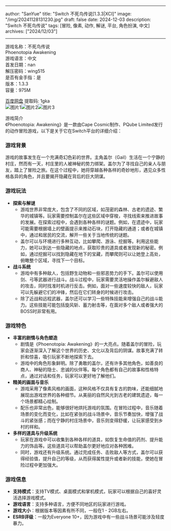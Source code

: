 
---
author: "SanYue"
title: "Switch 不死鸟传说[1.3.3|XCI]"
image: "/img/20241128131230.jpg"
draft: false
date: 2024-12-03
description: "Switch 不死鸟传说"
tags: [冒险, 像素, 动作, 解谜, 平台, 角色扮演, 中文]
archives: ["2024/12/03"]

---

游戏名称：不死鸟传说   
Phoenotopia  Awakening    
游戏语言：中文  
首发日期：nan  
解压密码：wing515  
是否有金手指：是  
版本：1.3.3   
容量：975M

[百度网盘](https://pan.baidu.com/s/1x3q2yjPm1RxZVe-QyeDYZA) 提取码: 1gka  
![图片1](/img/964297.jpg)![图片2](/img/e791d7.jpg)![图片3](/img/b2870b.jpg)  

游戏简介  
《Phoenotopia: Awakening》是一款由Cape Cosmic制作、PQube Limited发行的动作冒险游戏，以下是关于它在Switch平台的详细介绍：

### 游戏背景
游戏的故事发生在一个充满奇幻色彩的世界。主角盖尔（Gail）生活在一个宁静的村庄，然而有一天，村庄里的人被神秘的势力绑架。盖尔为了寻找自己的亲人与朋友，踏上了冒险之旅。在这个过程中，她将穿越各种各样的奇妙地形，遇见众多性格各异的角色，并且要揭开隐藏在背后的巨大阴谋。

### 游戏玩法
- **探索与解谜**
    - 游戏世界非常庞大，包含了不同的区域，如茂密的森林、古老的遗迹、繁华的城镇等。玩家需要控制盖尔在这些区域中穿梭，寻找线索来推进故事的发展。在探索过程中，会遇到各种各样的谜题。例如，在遗迹中，玩家可能需要根据墙上的壁画提示来推动石块，打开隐藏的通道；或者在城镇中，通过和居民的交流，解开一些关于当地传统的谜题。
    - 盖尔可以与环境进行多种互动，比如攀爬、游泳、挖掘等。利用这些能力，她可以到达一些隐藏的地点，获取珍贵的道具或者发现新的秘密。例如，通过挖掘可以找到隐藏在地下的宝藏，而攀爬则可以让她登上高处，俯瞰整个区域，寻找下一个目标。
- **战斗系统**
    - 游戏中有多种敌人，包括野生动物和一些邪恶势力的手下。盖尔可以使用剑、弓等武器进行战斗。战斗过程中，玩家需要灵活地操作盖尔躲避敌人的攻击，同时找准时机进行反击。例如，面对一些速度较快的敌人，玩家可以先躲避它们的冲锋，然后在它们转身的时候进行攻击。
    - 除了近战和远程武器，盖尔还可以学习一些特殊技能来增强自己的战斗能力。这些技能可能包括旋风斩、蓄力射击等，在面对多个敌人或者强大的BOSS时非常有用。

### 游戏特色
- **丰富的剧情与角色塑造**
    - 剧情是《Phoenotopia: Awakening》的一大亮点。随着盖尔的冒险，玩家会逐渐深入了解这个世界的历史、文化以及背后的阴谋。故事充满了转折和惊喜，吸引玩家不断地探索下去。
    - 游戏中的角色形象鲜明。除了勇敢的盖尔，还有许多其他角色，如善良的商人、神秘的隐士、忠诚的伙伴等。每个角色都有自己的故事和性格特点，通过对话和任务，玩家可以更好地了解他们。
- **精美的画面与音乐**
    - 游戏采用了像素风格的画面，这种风格不仅具有复古的韵味，还能细腻地展现出游戏世界的各种细节。从美丽的自然风光到古老的建筑遗迹，每一个场景都精心绘制。
    - 配乐也非常出色，能够很好地烘托游戏的氛围。在冒险过程中，音乐随着场景的变化而变化，比如在紧张的战斗场景中，音乐节奏加快，增强了战斗的紧张感；而在宁静的村庄场景中，音乐则变得舒缓，让玩家感受到乡村的祥和。
- **多样的道具与升级系统**
    - 玩家在游戏中可以收集到各种各样的道具，如恢复生命值的药剂、提升能力的饰品等。这些道具可以帮助盖尔更好地应对各种困难。
    - 同时，游戏还有升级系统。通过完成任务、击败敌人等方式，盖尔可以获得经验值，提升自己的等级，从而获得属性提升或者新的技能，使她在冒险过程中更加强大。

### 游戏信息
- **支持模式**：支持TV模式、桌面模式和掌机模式，玩家可以根据自己的喜好灵活选择游戏模式。
- **游戏语言**：支持多种语言，方便不同地区的玩家进行游戏。
- **游戏大小**：根据版本等因素有所不同，一般在1 - 2GB左右。
- **ESRB评级**：一般为Everyone 10+，因为游戏中有一些战斗场景可能涉及轻度暴力。
